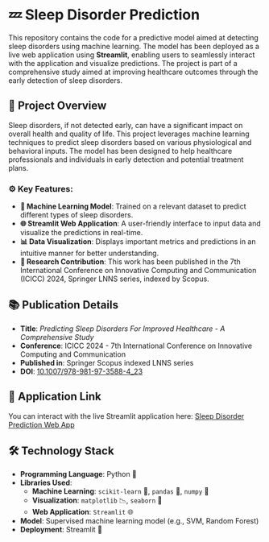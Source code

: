 # 💤 Sleep Disorder Prediction

This repository contains the code for a predictive model aimed at detecting sleep disorders using machine learning. The model has been deployed as a live web application using **Streamlit**, enabling users to seamlessly interact with the application and visualize predictions. The project is part of a comprehensive study aimed at improving healthcare outcomes through the early detection of sleep disorders.

## 📝 Project Overview

Sleep disorders, if not detected early, can have a significant impact on overall health and quality of life. This project leverages machine learning techniques to predict sleep disorders based on various physiological and behavioral inputs. The model has been designed to help healthcare professionals and individuals in early detection and potential treatment plans.

### ⚙️ Key Features:
- **🧠 Machine Learning Model**: Trained on a relevant dataset to predict different types of sleep disorders.
- **🌐 Streamlit Web Application**: A user-friendly interface to input data and visualize the predictions in real-time.
- **📊 Data Visualization**: Displays important metrics and predictions in an intuitive manner for better understanding.
- **📖 Research Contribution**: This work has been published in the 7th International Conference on Innovative Computing and Communication (ICICC) 2024, Springer LNNS series, indexed by Scopus.

## 📚 Publication Details

- **Title**: *Predicting Sleep Disorders For Improved Healthcare - A Comprehensive Study*
- **Conference**: ICICC 2024 - 7th International Conference on Innovative Computing and Communication
- **Published in**: Springer Scopus indexed LNNS series
- **DOI**: [10.1007/978-981-97-3588-4_23](https://doi.org/10.1007/978-981-97-3588-4_23)

## 🚀 Application Link

You can interact with the live Streamlit application here: [Sleep Disorder Prediction Web App](https://sleepdisorderprediction-saketh07.streamlit.app/)

## 🛠️ Technology Stack

- **Programming Language**: Python 🐍
- **Libraries Used**:
  - **Machine Learning**: `scikit-learn` 🤖, `pandas` 🐼, `numpy` 🔢
  - **Visualization**: `matplotlib` 📉, `seaborn` 🌊
  - **Web Application**: `Streamlit` 🌐
- **Model**: Supervised machine learning model (e.g., SVM, Random Forest)
- **Deployment**: Streamlit 🚀

